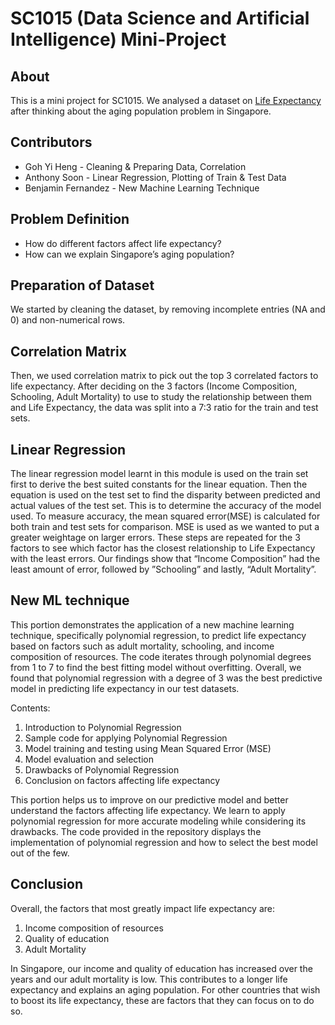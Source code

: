 # SC1015 (Data Science and Artificial Intelligence) Mini-Project

## About ##
This is a mini project for SC1015. We analysed a dataset on [Life Expectancy](https://www.kaggle.com/datasets/kumarajarshi/life-expectancy-who) after thinking about the aging population problem in Singapore.

## Contributors ##
* Goh Yi Heng - Cleaning & Preparing Data, Correlation 
* Anthony Soon - Linear Regression, Plotting of Train & Test Data
* Benjamin Fernandez - New Machine Learning Technique

## Problem Definition ##
* How do different factors affect life expectancy?
* How can we explain Singapore’s aging population?


## Preparation of Dataset ##
We started by cleaning the dataset, by removing incomplete entries (NA and 0) and non-numerical rows. 

## Correlation Matrix ##
Then, we used correlation matrix to pick out the top 3 correlated factors to life expectancy.
After deciding on the 3 factors (Income Composition, Schooling, Adult Mortality) to use to study the relationship between them and Life Expectancy, the data was split into a 7:3 ratio for the train and test sets. 

## Linear Regression ##
The linear regression model learnt in this module is used on the train set first to derive the best suited constants for the linear equation. Then the equation is used on the test set to find the disparity between predicted and actual values of the test set. This is to determine the accuracy of the model used. 
To measure accuracy, the mean squared error(MSE) is calculated for both train and test sets for comparison. MSE is used as we wanted to put a greater weightage on larger errors.
These steps are repeated for the 3 factors to see which factor has the closest relationship to Life Expectancy with the least errors. Our findings show that “Income Composition” had the least amount of error, followed by ”Schooling” and lastly, “Adult Mortality”.

## New ML technique ##
This portion demonstrates the application of a new machine learning technique, specifically polynomial regression, to predict life expectancy based on factors such as adult mortality, schooling, and income composition of resources. The code iterates through polynomial degrees from 1 to 7 to find the best fitting model without overfitting. Overall, we found that polynomial regression with a degree of 3 was the best predictive model in predicting life expectancy in our test datasets.

Contents:
1. Introduction to Polynomial Regression
2. Sample code for applying Polynomial Regression
3. Model training and testing using Mean Squared Error (MSE)
4. Model evaluation and selection
5. Drawbacks of Polynomial Regression
6. Conclusion on factors affecting life expectancy

This portion helps us to improve on our predictive model and better understand the factors affecting life expectancy. We learn to apply polynomial regression for more accurate modeling while considering its drawbacks. The code provided in the repository displays the implementation of polynomial regression and how to select the best model out of the few.

## Conclusion ##

Overall, the factors that most greatly impact life expectancy are:

1. Income composition of resources
2. Quality of education
3. Adult Mortality

In Singapore, our income and quality of education has increased over the years and our adult mortality is low. 
This contributes to a longer life expectancy and explains an aging population.
For other countries that wish to boost its life expectancy, these are factors that they can focus on to do so.
